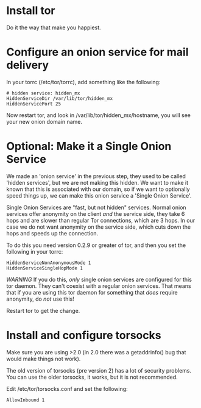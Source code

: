 # Install tor

Do it the way that make you happiest.

# Configure an onion service for mail delivery

In your torrc (/etc/tor/torrc), add something like the following:

    # hidden service: hidden_mx
    HiddenServiceDir /var/lib/tor/hidden_mx
    HiddenServicePort 25

Now restart tor, and look in /var/lib/tor/hidden_mx/hostname, you will see your new onion domain name.

# Optional: Make it a Single Onion Service

We made an 'onion service' in the previous step, they used to be called 'hidden services', but we are not making this hidden. We want to make it known that this is associated with our domain, so if we want to optionally speed things up, we can make this onion service a 'Single Onion Service'. 

Single Onion Services are "fast, but not hidden" services. Normal onion services offer anonymity on the client *and* the service side, they take 6 hops and are slower than regular Tor connections, which are 3 hops. In our case we do not want anonymity on the service side, which cuts down the hops and speeds up the connection.

To do this you need version 0.2.9 or greater of tor, and then you set the following in your torrc:

    HiddenServiceNonAnonymousMode 1
    HiddenServiceSingleHopMode 1
    
*WARNING* If you do this, *only* single onion services are configured for this tor daemon. They can't coexist with a regular onion 
services. That means that if you are using this tor daemon for something that *does* require anonymity, do *not* use this!
    
Restart tor to get the change.

# Install and configure torsocks

Make sure you are using >2.0 (in 2.0 there was a getaddrinfo() bug that would make things not work).

The old version of torsocks (pre version 2) has a lot of security problems. You can use the older torsocks, it works, but it is not recommended. 

Edit /etc/tor/torsocks.conf and set the following:

    AllowInbound 1
